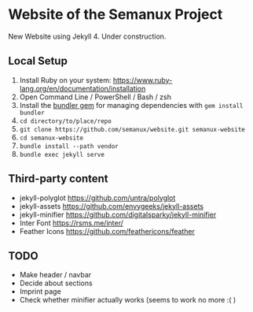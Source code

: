 # Website of the Semanux Project

New Website using Jekyll 4. Under construction.

## Local Setup

1. Install Ruby on your system: <https://www.ruby-lang.org/en/documentation/installation>
2. Open Command Line / PowerShell / Bash / zsh
3. Install the [bundler gem](https://bundler.io) for managing dependencies with `gem install bundler`
4. `cd directory/to/place/repo`
5. `git clone https://github.com/semanux/website.git semanux-website`
6. `cd semanux-website`
7. `bundle install --path vendor`
8. `bundle exec jekyll serve`

## Third-party content
- jekyll-polyglot <https://github.com/untra/polyglot>
- jekyll-assets <https://github.com/envygeeks/jekyll-assets>
- jekyll-minifier <https://github.com/digitalsparky/jekyll-minifier>
- Inter Font <https://rsms.me/inter/>
- Feather Icons <https://github.com/feathericons/feather>

## TODO
- Make header / navbar
- Decide about sections
- Imprint page
- Check whether minifier actually works (seems to work no more :( )